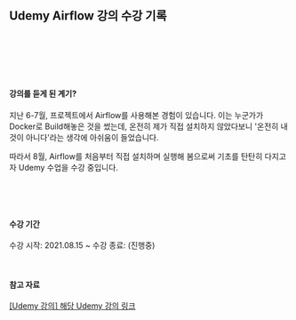 ## **Udemy Airflow 강의 수강 기록**

&nbsp;

&nbsp;

&nbsp;

#### **강의를 듣게 된 계기?**
지난 6-7월, 프로젝트에서 Airflow를 사용해본 경험이 있습니다. 이는 누군가가 Docker로 Build해놓은 것을 썼는데, 온전히 제가 직접 설치하지 않았다보니 '온전히 내 것이 아니다'라는 생각에 아쉬움이 들었습니다.

따라서 8월, Airflow를 처음부터 직접 설치하며 실행해 봄으로써 기초를 탄탄히 다지고자 Udemy 수업을 수강 중입니다.

&nbsp;

&nbsp;

#### **수강 기간**
수강 시작: 2021.08.15 ~
수강 종료: (진행중)
&nbsp;

&nbsp;

#### 참고 자료
[[Udemy 강의] 해당 Udemy 강의 링크](https://www.udemy.com/course/the-complete-hands-on-course-to-master-apache-airflow/)

